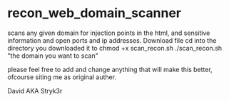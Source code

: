 # recon_web_domain_scanner
scans any given domain for injection points in the html, and sensitive information and open ports and ip addresses.
Download file
cd into the directory you downloaded it to
chmod +x scan_recon.sh
./scan_recon.sh "the domain you want to scan"


please feel free to add and change anything that will make this better, ofcourse siting me as original auther.


David AKA Stryk3r
